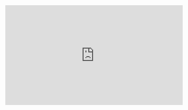<iframe width="560" height="315" src="https://www.youtube.com/embed/u1eTxjljH24" title="YouTube video player" frameborder="0" allow="accelerometer; autoplay; clipboard-write; encrypted-media; gyroscope; picture-in-picture" allowfullscreen></iframe>
